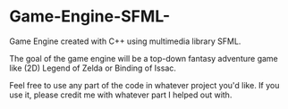 # Game-Engine-SFML-
Game Engine created with C++ using multimedia library SFML.

The goal of the game engine will be a top-down fantasy adventure game like (2D) Legend of Zelda or Binding of Issac.

Feel free to use any part of the code in whatever project you'd like. If you use it, please credit me with whatever part I helped out with.
